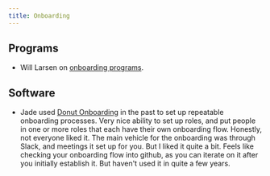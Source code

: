 ```yaml
---
title: Onboarding
---
```


## Programs

* Will Larsen on [onboarding programs](https://lethain.com/engineering-onboarding-programs/).

## Software

* Jade used [Donut Onboarding](https://www.donut.com/solutions/onboarding/) in the past to set up repeatable onboarding processes. Very nice ability to set up roles, and put people in one or more roles that each have their own onboarding flow. Honestly, not everyone liked it. The main vehicle for the onboarding was through Slack, and meetings it set up for you. But I liked it quite a bit. Feels like checking your onboarding flow into github, as you can iterate on it after you initially establish it. But haven't used it in quite a few years.
